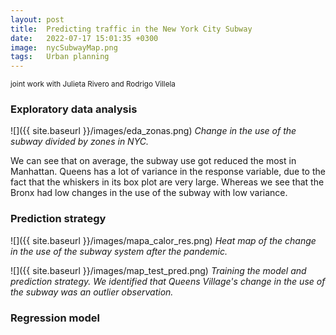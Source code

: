 ```yaml
---
layout: post
title:  Predicting traffic in the New York City Subway
date:   2022-07-17 15:01:35 +0300
image:  nycSubwayMap.png
tags:   Urban planning
---
```

<small>joint work with Julieta Rivero and Rodrigo Villela</small>

### Exploratory data analysis



![]({{ site.baseurl }}/images/eda_zonas.png)
*Change in the use of the subway divided by zones in NYC.*

We can see that on average, the subway use got reduced the most in Manhattan. Queens has a lot of variance in the response variable, due to the fact that the whiskers in its box plot are very large. Whereas we see that the Bronx had low changes in the use of the subway with low variance.



### Prediction strategy
![]({{ site.baseurl }}/images/mapa_calor_res.png)
*Heat map of the change in the use of the subway system after the pandemic.*

![]({{ site.baseurl }}/images/map_test_pred.png)
*Training the model and prediction strategy. We identified that Queens Village's change in the use of the subway was an outlier observation.*


### Regression model





